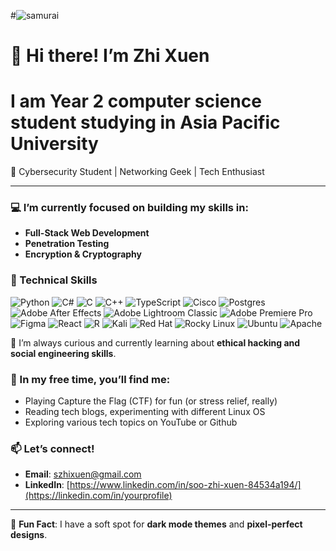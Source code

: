 #![samurai](https://github.com/user-attachments/assets/dd50c216-d265-44d9-9ba4-01239ee17f7a)

# 👋 Hi there! I’m Zhi Xuen
# I am Year 2 computer science student studying in Asia Pacific University

🚀 Cybersecurity Student | Networking Geek | Tech Enthusiast


---

### 💻 I’m currently focused on building my skills in:
- **Full-Stack Web Development** 
- **Penetration Testing** 
- **Encryption & Cryptography**

### 📝 Technical Skills 
![Python](https://img.shields.io/badge/python-3670A0?style=for-the-badge&logo=python&logoColor=ffdd54)
![C#](https://img.shields.io/badge/c%23-%23239120.svg?style=for-the-badge&logo=csharp&logoColor=white)
![C](https://img.shields.io/badge/c-%2300599C.svg?style=for-the-badge&logo=c&logoColor=white)
![C++](https://img.shields.io/badge/c++-%2300599C.svg?style=for-the-badge&logo=c%2B%2B&logoColor=white)
![TypeScript](https://img.shields.io/badge/typescript-%23007ACC.svg?style=for-the-badge&logo=typescript&logoColor=white)
![Cisco](https://img.shields.io/badge/cisco-%23049fd9.svg?style=for-the-badge&logo=cisco&logoColor=black)
![Postgres](https://img.shields.io/badge/postgres-%23316192.svg?style=for-the-badge&logo=postgresql&logoColor=white)
![Adobe After Effects](https://img.shields.io/badge/Adobe%20After%20Effects-9999FF.svg?style=for-the-badge&logo=Adobe%20After%20Effects&logoColor=white)
![Adobe Lightroom Classic](https://img.shields.io/badge/Adobe%20Lightroom%20Classic-31A8FF.svg?style=for-the-badge&logo=Adobe%20Lightroom%20Classic&logoColor=white)
![Adobe Premiere Pro](https://img.shields.io/badge/Adobe%20Premiere%20Pro-9999FF.svg?style=for-the-badge&logo=Adobe%20Premiere%20Pro&logoColor=white)
![Figma](https://img.shields.io/badge/figma-%23F24E1E.svg?style=for-the-badge&logo=figma&logoColor=white)
![React](https://img.shields.io/badge/react-%2320232a.svg?style=for-the-badge&logo=react&logoColor=%2361DAFB)
![R](https://img.shields.io/badge/r-%23276DC3.svg?style=for-the-badge&logo=r&logoColor=white)
![Kali](https://img.shields.io/badge/Kali-268BEE?style=for-the-badge&logo=kalilinux&logoColor=white)
![Red Hat](https://img.shields.io/badge/Red%20Hat-EE0000?style=for-the-badge&logo=redhat&logoColor=white)
![Rocky Linux](https://img.shields.io/badge/-Rocky%20Linux-%2310B981?style=for-the-badge&logo=rockylinux&logoColor=white)
![Ubuntu](https://img.shields.io/badge/Ubuntu-E95420?style=for-the-badge&logo=ubuntu&logoColor=white)
![Apache](https://img.shields.io/badge/apache-%23D42029.svg?style=for-the-badge&logo=apache&logoColor=white)

🌱 I’m always curious and currently learning about **ethical hacking and social engineering skills**.

### 🔭 In my free time, you’ll find me:
- Playing Capture the Flag (CTF) for fun (or stress relief, really)
- Reading tech blogs, experimenting with different Linux OS
- Exploring various tech topics on YouTube or Github

### 📫 Let’s connect!  
- **Email**: [szhixuen@gmail.com](mailto:your-email@example.com)  
- **LinkedIn**: [https://www.linkedin.com/in/soo-zhi-xuen-84534a194/](https://linkedin.com/in/yourprofile)   

---

🌟 **Fun Fact**: I have a soft spot for **dark mode themes** and **pixel-perfect designs**.


